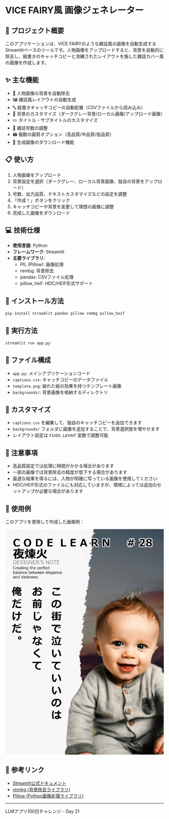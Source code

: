 # VICE FAIRY風 画像ジェネレーター

## 🧚 プロジェクト概要

このアプリケーションは、VICE FAIRYのような雑誌風の画像を自動生成するStreamlitベースのツールです。人物画像をアップロードすると、背景を自動的に除去し、縦書きのキャッチコピーと洗練されたレイアウトを施した雑誌カバー風の画像を作成します。

## ✨ 主な機能

- 📸 人物画像の背景を自動除去
- 🖼️ 雑誌風レイアウトの自動生成
- 🔤 縦書きキャッチコピーの自動配置（CSVファイルから読み込み）
- 🎨 背景のカスタマイズ（ダークグレー背景/ローカル画像/アップロード画像）
- ✏️ タイトル・サブタイトルのカスタマイズ
- 🔢 雑誌号数の調整
- 🖨️ 複数の画質オプション（高品質/中品質/低品質）
- 💾 生成画像のダウンロード機能

## 📋 使い方

1. 人物画像をアップロード
2. 背景設定を選択（ダークグレー、ローカル背景画像、独自の背景をアップロード）
3. 号数、出力品質、テキストカスタマイズなどの設定を調整
4. 「作成！」ボタンをクリック
5. キャッチコピーや背景を変更して理想の画像に調整
6. 完成した画像をダウンロード

## 💻 技術仕様

- **使用言語**: Python
- **フレームワーク**: Streamlit
- **主要ライブラリ**:
  - PIL (Pillow): 画像処理
  - rembg: 背景除去
  - pandas: CSVファイル処理
  - pillow_heif: HEIC/HEIF形式サポート

## 🔧 インストール方法

```bash
pip install streamlit pandas pillow rembg pillow_heif
```

## 🚀 実行方法

```bash
streamlit run app.py
```

## 📁 ファイル構成

- `app.py`: メインアプリケーションコード
- `captions.csv`: キャッチコピーのデータファイル
- `template.png`: 破れた紙の効果を持つテンプレート画像
- `backgrounds/`: 背景画像を格納するディレクトリ

## 🎯 カスタマイズ

- `captions.csv` を編集して、独自のキャッチコピーを追加できます
- `backgrounds/` フォルダに画像を追加することで、背景選択肢を増やせます
- レイアウト設定は `FIXED_LAYOUT` 変数で調整可能

## 📝 注意事項

- 高品質設定では処理に時間がかかる場合があります
- 一部の画像では背景除去の精度が低下する場合があります
- 最適な結果を得るには、人物が明確に写っている画像を使用してください
- HEIC/HEIF形式のファイルにも対応していますが、環境によっては追加のセットアップが必要な場合があります

## 🌟 使用例

このアプリを使用して作成した画像例：

![サンプル画像](screenshot.jpg)

## 🔗 参考リンク

- [Streamlit公式ドキュメント](https://docs.streamlit.io/)
- [rembg (背景除去ライブラリ)](https://github.com/danielgatis/rembg)
- [Pillow (Python画像処理ライブラリ)](https://pillow.readthedocs.io/)

---

LLMアプリ100日チャレンジ - Day 21